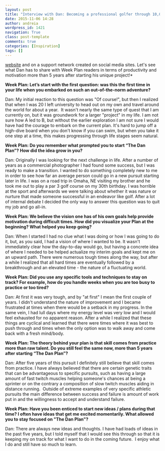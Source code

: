 ```yaml
---
layout: post
title: "Interview with Dan: Becoming a professional golfer through 10,000 hours of deliberate practice"
date: 2015-11-06 14:28
author: andreia
wordpress_id: 1421
navigation: True
class: post-template
comments: true
categories: [Inspiration]
tags: []
---
```


[website](http://thedanplan.com/) and on a support network created on social media sites. Let's see what Dan has to share with Week Plan readers in terms of productivity and motivation more than 5 years after starting his unique project!*


**Week Plan: Let’s start with the first question: was this the first time in your life when you embarked on such an out-of-the-norm adventure?**


Dan: My initial reaction to this question was "Of course!", but then I realized that when I was 20 I left university to head out on my own and travel around the world for about a year.  It wasn't nearly the same type of quest that I am currently on, but it was groundwork for a larger "project" in my life. I am not sure how A led to B, but without the earlier exploration I am not sure I would have had the courage to embark on the current plan. It's hard to jump off a high-dive board when you don't know if you can swim, but when you take it one step at a time, this makes progressing through life stages seem natural.


**Week Plan: Do you remember what prompted you to start “The Dan Plan”? How did the idea grow in you?**

Dan: Originally I was looking for the next challenge in life. After a number of years as a commercial photographer I had found some success, but I was ready to make a transition. I wanted to do something completely new to me in order to see how far an average person could go in a new pursuit starting later in life. I was on a road trip in Omaha, NE visiting my brother and he took me out to play a par 3 golf course on my 30th birthday. I was horrible at the sport and afterwards we were talking about whether it was nature or nurture that made someone successful in an endeavor like golf. After a lot of internal debate I decided the only way to answer this question was to quit my job and go all-in.

**Week Plan: We believe the vision one has of his own goals help provide motivation during difficult times. How did you visualize your Plan at the beginning? What helped you keep going?**

Dan: When I started I had no clue what I was doing or how I was going to do it, but, as you said, I had a vision of where I wanted to be. It wasn't immediately clear how the day-to-day would go, but having a concrete idea of where I needed to be helped actualize my interim goals and kept me on an upward path. There were numerous tough times along the way, but after a while I realized that all hard times are eventually followed by a breakthrough and an elevated time - the nature of a fluctuating world.

**Week Plan: Did you use any specific tools and techniques to stay on track? For example, how do you handle weeks when you are too busy to practice or too tired?**

Dan: At first it was very tough, and by "at first" I mean the first couple of years. I didn't understand the nature of improvement and I became frustrated at times when there would be a setback in my progress. In the same vein, I had lull days where my energy level was very low and I would feel exhausted for no apparent reason. After a while I realized that these things are cyclical and learned that there were times where it was best to push through and times when the only option was to walk away and come back with a fresh mind/body.

**Week Plan: The theory behind your plan is that skill comes from practice more than raw talent. Do you still feel the same now, more than 5 years after starting “The Dan Plan”?**

Dan: After five years of this pursuit I definitely still believe that skill comes from practice. I have always believed that there are certain genetic traits that can be advantageous to specific pursuits, such as having a large amount of fast twitch muscles helping someone's chances at being a sprinter or on the contrary a composition of slow twitch muscles aiding in distance running.  Outside of extreme examples of very specific athletic pursuits the main difference between success and failure is amount of work put in and the willingness to accept and understand failure.

**Week Plan: Have you been enticed to start new ideas / plans during that time? I often have ideas that get me excited momentarily. What allowed you to stay focused on "The Dan Plan"?**

Dan: There are always new ideas and thoughts. I have had loads of ideas in the past five years, but I told myself that I would see this through so that it is keeping my on track for what I want to do in the coming future.  I enjoy what I do and still have so much to learn.

